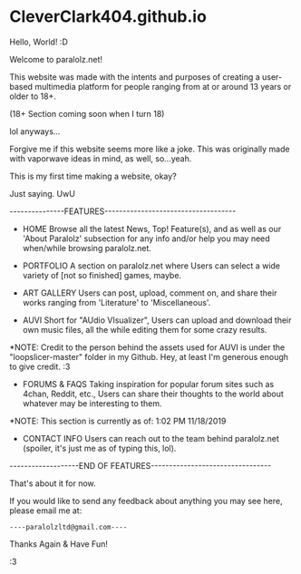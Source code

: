 # CleverClark404.github.io

Hello, World! :D

Welcome to paralolz.net!

This website was made with the intents and purposes
of creating a user-based multimedia platform for people
ranging from at or around 13 years or older to 18+.

(18+ Section coming soon when I turn 18)

lol anyways...

Forgive me if this website seems more like a joke.
This was originally made with vaporwave ideas in
mind, as well, so...yeah.

This is my first time making a website, okay?

Just saying. UwU

---------------FEATURES------------------------------------

- HOME
    Browse all the latest News, Top! Feature(s), and as
well as our 'About Paralolz' subsection for any info and/or
help you may need when/while browsing paralolz.net.


- PORTFOLIO
    A section on paralolz.net where Users
can select a wide variety of [not so finished] games, maybe.


- ART GALLERY
    Users can post, upload, comment on, and
share their works ranging from 'Literature' to 'Miscellaneous'.


- AUVI
    Short for "AUdio VIsualizer", Users can upload and
download their own music files, all the while editing them for
some crazy results. 

*NOTE: Credit to the person behind the assets used for AUVI is under
the "loopslicer-master" folder in my Github. Hey, at least I'm
generous enough to give credit. :3


- FORUMS & FAQS
Taking inspiration for popular forum sites such as 4chan, Reddit,
etc., Users can share their thoughts to the world about whatever
may be interesting to them.

*NOTE: This section is currently <UNDER CONSTRUCTION> as of:
    1:02 PM 11/18/2019


- CONTACT INFO
Users can reach out to the team behind paralolz.net (spoiler, it's
just me as of typing this, lol).

-------------------END OF FEATURES---------------------------------

That's about it for now.

If you would like to send any feedback about anything you may see
here, please email me at:


    ----paralolzltd@gmail.com----
    
   
Thanks Again & Have Fun!

:3
    
